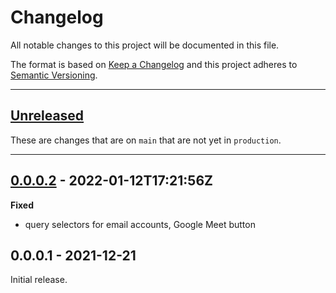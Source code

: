 # Changelog

All notable changes to this project will be documented in this file.

The format is based on [Keep a Changelog] and this project adheres to [Semantic Versioning].

[keep a changelog]: http://keepachangelog.com/en/1.0.0/
[semantic versioning]: http://semver.org/spec/v2.0.0.html

---

[unreleased]: https://github.com/metaist/fix-gcal-meet/compare/prod...main

## [Unreleased]

These are changes that are on `main` that are not yet in `production`.

---

[0.0.0.2]: https://github.com/metaist/fix-gcal-meet/commits/0.0.0.2

## [0.0.0.2] - 2022-01-12T17:21:56Z

**Fixed**

- query selectors for email accounts, Google Meet button

## 0.0.0.1 - 2021-12-21

Initial release.
